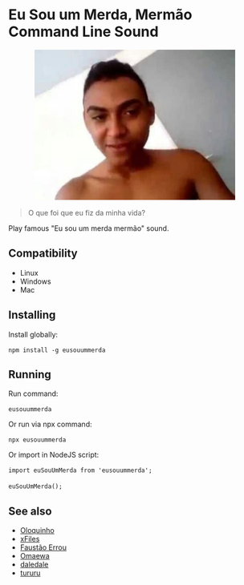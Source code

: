 # Eu Sou um Merda, Mermão Command Line Sound

<div style="text-align: center">
    <img src="./eusouummerda.jpg" height="300"/>
</div>

> O que foi que eu fiz da minha vida?

Play famous "Eu sou um merda mermão" sound.

## Compatibility

- Linux
- Windows
- Mac

## Installing
Install globally:

    npm install -g eusouummerda

## Running
Run command:

    eusouummerda

Or run via npx command:

    npx eusouummerda


Or import in NodeJS script:

    import euSouUmMerda from 'eusouummerda';

    euSouUmMerda();

## See also

- [Oloquinho](https://github.com/oloquinho/oloquinho)
- [xFiles](https://github.com/BrOrlandi/xfiles/)
- [Faustão Errou](https://github.com/BrOrlandi/faustao-errou/)
- [Omaewa](https://github.com/BrOrlandi/omaewa/)
- [daledale](https://github.com/anabastos/daledale/)
- [tururu](https://github.com/gabrielEloy/tururu/)
